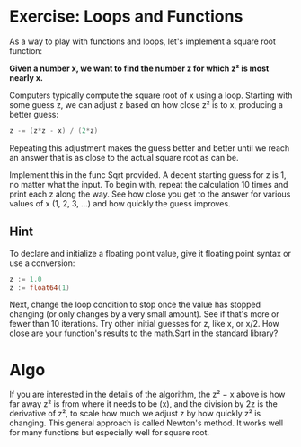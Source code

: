 # Exercise: Loops and Functions
As a way to play with functions and loops, let's implement a square root function: 

**Given a number x, we want to find the number z for which z² is most nearly x.**

Computers typically compute the square root of x using a loop. Starting with some guess z, we can adjust z based on how close z² is to x, producing a better guess:
```go
z -= (z*z - x) / (2*z)
```
Repeating this adjustment makes the guess better and better until we reach an answer that is as close to the actual square root as can be.

Implement this in the func Sqrt provided. A decent starting guess for z is 1, no matter what the input. To begin with, repeat the calculation 10 times and print each z along the way. See how close you get to the answer for various values of x (1, 2, 3, ...) and how quickly the guess improves.

## Hint
To declare and initialize a floating point value, give it floating point syntax or use a conversion:

```go
z := 1.0
z := float64(1)
```

Next, change the loop condition to stop once the value has stopped changing (or only changes by a very small amount). See if that's more or fewer than 10 iterations. Try other initial guesses for z, like x, or x/2. How close are your function's results to the math.Sqrt in the standard library?

# Algo
If you are interested in the details of the algorithm, the z² − x above is how far away z² is from where it needs to be (x), and the division by 2z is the derivative of z², to scale how much we adjust z by how quickly z² is changing. This general approach is called Newton's method. It works well for many functions but especially well for square root.